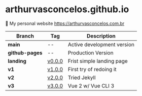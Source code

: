 # arthurvasconcelos.github.io

:metal: My personal website https://arthurvasconcelos.com.br

| Branch           | Tag                                                                                           | Description                |
| ---------------- | --------------------------------------------------------------------------------------------- | -------------------------- |
| **main**         | --                                                                                            | Active development version |
| **github-pages** | --                                                                                            | Production Version         |
| **landing**      | [v0.0.0](https://github.com/arthurvasconcelos/arthurvasconcelos.github.io/releases/tag/0.0.0) | Frist simple landing page  |
| **v1**           | [v1.0.0](https://github.com/arthurvasconcelos/arthurvasconcelos.github.io/releases/tag/1.0.0) | First try of redoing it    |
| **v2**           | [v2.0.0](https://github.com/arthurvasconcelos/arthurvasconcelos.github.io/releases/tag/2.0.0) | Tried Jekyll               |
| **v3**           | [v3.0.0](https://github.com/arthurvasconcelos/arthurvasconcelos.github.io/releases/tag/3.0.0) | Vue 2 w/ Vue CLI 3         |
